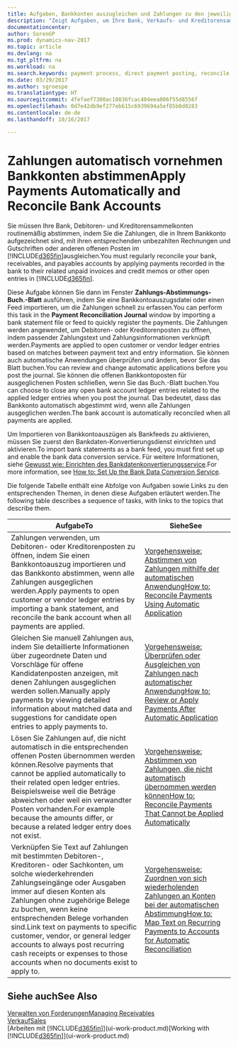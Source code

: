 ```yaml
---
title: Aufgaben, Bankkonten auszugleichen und Zahlungen zu den jeweiligen Posten anzuwenden
description: "Zeigt Aufgaben, um Ihre Bank, Verkaufs- und Kreditorensammelkonte, Beitragszahlungseingänge oder Kosten auszugleichen und gleicht Zahlungen automatisch aus."
documentationcenter: 
author: SorenGP
ms.prod: dynamics-nav-2017
ms.topic: article
ms.devlang: na
ms.tgt_pltfrm: na
ms.workload: na
ms.search.keywords: payment process, direct payment posting, reconcile payment, expenses, cash receipts
ms.date: 03/29/2017
ms.author: sgroespe
ms.translationtype: HT
ms.sourcegitcommit: 4fefaef7380ac10836fcac404eea006f55d8556f
ms.openlocfilehash: 0d7e42db9ef277eb615c6939694a5ef85b0d0283
ms.contentlocale: de-de
ms.lasthandoff: 10/16/2017

---
```

# <a name="apply-payments-automatically-and-reconcile-bank-accounts"></a><span data-ttu-id="8543c-103">Zahlungen automatisch vornehmen Bankkonten abstimmen</span><span class="sxs-lookup"><span data-stu-id="8543c-103">Apply Payments Automatically and Reconcile Bank Accounts</span></span>
<span data-ttu-id="8543c-104">Sie müssen Ihre Bank, Debitoren- und Kreditorensammelkonten routinemäßig abstimmen, indem Sie die Zahlungen, die in Ihrem Bankkonto aufgezeichnet sind, mit ihren entsprechenden unbezahlten Rechnungen und Gutschriften oder anderen offenen Posten im [!INCLUDE[d365fin](includes/d365fin_long_md.md)]ausgleichen.</span><span class="sxs-lookup"><span data-stu-id="8543c-104">You must regularly reconcile your bank, receivables, and payables accounts by applying payments recorded in the bank to their related unpaid invoices and credit memos or other open entries in [!INCLUDE[d365fin](includes/d365fin_long_md.md)].</span></span>  

<span data-ttu-id="8543c-105">Diese Aufgabe können Sie dann im Fenster **Zahlungs-Abstimmungs-Buch.-Blatt** ausführen, indem Sie eine Bankkontoauszugsdatei oder einen Feed importieren, um die Zahlungen schnell zu erfassen.</span><span class="sxs-lookup"><span data-stu-id="8543c-105">You can perform this task in the **Payment Reconciliation Journal** window by importing a bank statement file or feed to quickly register the payments.</span></span> <span data-ttu-id="8543c-106">Die Zahlungen werden angewendet, um Debitoren- oder Kreditorenposten zu öffnen, indem passender Zahlungstext und Zahlungsinformationen verknüpft werden.</span><span class="sxs-lookup"><span data-stu-id="8543c-106">Payments are applied to open customer or vendor ledger entries based on matches between payment text and entry information.</span></span> <span data-ttu-id="8543c-107">Sie können auch automatische Anwendungen überprüfen und ändern, bevor Sie das Blatt buchen.</span><span class="sxs-lookup"><span data-stu-id="8543c-107">You can review and change automatic applications before you post the journal.</span></span> <span data-ttu-id="8543c-108">Sie können die offenen Bankkontoposten für ausgeglichenen Posten schließen, wenn Sie das Buch.-Blatt buchen.</span><span class="sxs-lookup"><span data-stu-id="8543c-108">You can choose to close any open bank account ledger entries related to the applied ledger entries when you post the journal.</span></span> <span data-ttu-id="8543c-109">Das bedeutet, dass das Bankkonto automatisch abgestimmt wird, wenn alle Zahlungen ausgeglichen werden.</span><span class="sxs-lookup"><span data-stu-id="8543c-109">The bank account is automatically reconciled when all payments are applied.</span></span>  

<span data-ttu-id="8543c-110">Um Importieren von Bankkontoauszügen als Bankfeeds zu aktivieren, müssen Sie zuerst den Bankdaten-Konvertierungsdienst einrichten und aktivieren.</span><span class="sxs-lookup"><span data-stu-id="8543c-110">To import bank statements as a bank feed, you must first set up and enable the bank data conversion service.</span></span> <span data-ttu-id="8543c-111">Für weitere Informationen, siehe [Gewusst wie: Einrichten des Bankdatenkonvertierungsservice](bank-how-setup-bank-data-conversion-service.md).</span><span class="sxs-lookup"><span data-stu-id="8543c-111">For more information, see [How to: Set Up the Bank Data Conversion Service](bank-how-setup-bank-data-conversion-service.md).</span></span>  

<span data-ttu-id="8543c-112">Die folgende Tabelle enthält eine Abfolge von Aufgaben sowie Links zu den entsprechenden Themen, in denen diese Aufgaben erläutert werden.</span><span class="sxs-lookup"><span data-stu-id="8543c-112">The following table describes a sequence of tasks, with links to the topics that describe them.</span></span>  

| <span data-ttu-id="8543c-113">Aufgabe</span><span class="sxs-lookup"><span data-stu-id="8543c-113">To</span></span> | <span data-ttu-id="8543c-114">Siehe</span><span class="sxs-lookup"><span data-stu-id="8543c-114">See</span></span> |
| --- | --- |
| <span data-ttu-id="8543c-115">Zahlungen verwenden, um Debitoren- oder Kreditorenposten zu öffnen, indem Sie einen Bankkontoauszug importieren und das Bankkonto abstimmen, wenn alle Zahlungen ausgeglichen werden.</span><span class="sxs-lookup"><span data-stu-id="8543c-115">Apply payments to open customer or vendor ledger entries by importing a bank statement, and reconcile the bank account when all payments are applied.</span></span> |[<span data-ttu-id="8543c-116">Vorgehensweise: Abstimmen von Zahlungen mithilfe der automatischen Anwendung</span><span class="sxs-lookup"><span data-stu-id="8543c-116">How to: Reconcile Payments Using Automatic Application</span></span>](receivables-how-reconcile-payments-auto-application.md) |
| <span data-ttu-id="8543c-117">Gleichen Sie manuell Zahlungen aus, indem Sie detaillierte Informationen über zugeordnete Daten und Vorschläge für offene Kandidatenposten anzeigen, mit denen Zahlungen ausgeglichen werden sollen.</span><span class="sxs-lookup"><span data-stu-id="8543c-117">Manually apply payments by viewing detailed information about matched data and suggestions for candidate open entries to apply payments to.</span></span> |[<span data-ttu-id="8543c-118">Vorgehensweise: Überprüfen oder Ausgleichen von Zahlungen nach automatischer Anwendung</span><span class="sxs-lookup"><span data-stu-id="8543c-118">How to: Review or Apply Payments After Automatic Application</span></span>](receivables-how-review-apply-payments-auto-application.md) |
| <span data-ttu-id="8543c-119">Lösen Sie Zahlungen auf, die nicht automatisch in die entsprechenden offenen Posten übernommen werden können.</span><span class="sxs-lookup"><span data-stu-id="8543c-119">Resolve payments that cannot be applied automatically to their related open ledger entries.</span></span> <span data-ttu-id="8543c-120">Beispielsweise weil die Beträge abweichen oder weil ein verwandter Posten vorhanden.</span><span class="sxs-lookup"><span data-stu-id="8543c-120">For example because the amounts differ, or because a related ledger entry does not exist.</span></span> |[<span data-ttu-id="8543c-121">Vorgehensweise: Abstimmen von Zahlungen, die nicht automatisch übernommen werden können</span><span class="sxs-lookup"><span data-stu-id="8543c-121">How to: Reconcile Payments That Cannot be Applied Automatically</span></span>](receivables-how-reconcile-payments-cannot-apply-auto.md) |
| <span data-ttu-id="8543c-122">Verknüpfen Sie Text auf Zahlungen mit bestimmten Debitoren-, Kreditoren- oder Sachkonten, um solche wiederkehrenden Zahlungseingänge oder Ausgaben immer auf diesen Konten als Zahlungen ohne zugehörige Belege zu buchen, wenn keine entsprechenden Belege vorhanden sind.</span><span class="sxs-lookup"><span data-stu-id="8543c-122">Link text on payments to specific customer, vendor, or general ledger accounts to always post recurring cash receipts or expenses to those accounts when no documents exist to apply to.</span></span> |[<span data-ttu-id="8543c-123">Vorgehensweise: Zuordnen von sich wiederholenden Zahlungen an Konten bei der automatischen Abstimmung</span><span class="sxs-lookup"><span data-stu-id="8543c-123">How to: Map Text on Recurring Payments to Accounts for Automatic Reconciliation</span></span>](receivables-how-map-text-recurring-payments-accounts-auto-reconcilliation.md) |

## <a name="see-also"></a><span data-ttu-id="8543c-124">Siehe auch</span><span class="sxs-lookup"><span data-stu-id="8543c-124">See Also</span></span>
[<span data-ttu-id="8543c-125">Verwalten von Forderungen</span><span class="sxs-lookup"><span data-stu-id="8543c-125">Managing Receivables</span></span>](receivables-manage-receivables.md)  
[<span data-ttu-id="8543c-126">Verkauf</span><span class="sxs-lookup"><span data-stu-id="8543c-126">Sales</span></span>](sales-manage-sales.md)  
<span data-ttu-id="8543c-127">[Arbeiten mit [!INCLUDE[d365fin](includes/d365fin_md.md)]](ui-work-product.md)</span><span class="sxs-lookup"><span data-stu-id="8543c-127">[Working with [!INCLUDE[d365fin](includes/d365fin_md.md)]](ui-work-product.md)</span></span>

